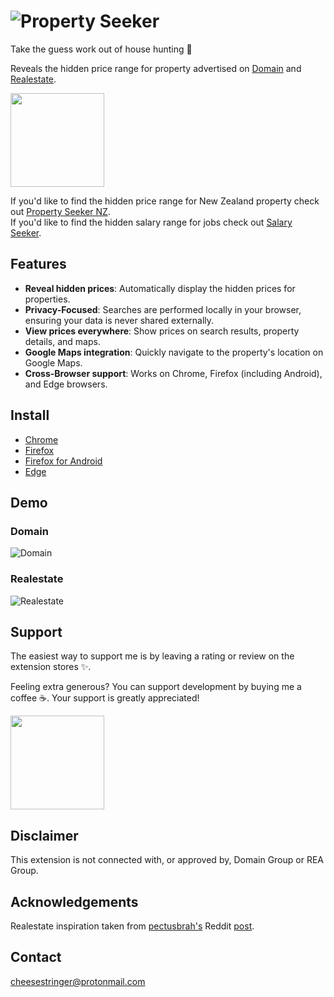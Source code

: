 # ![Property Seeker](https://github.com/user-attachments/assets/73740ed3-8d6d-4b6b-a7a4-53c889dfd2ac)

Take the guess work out of house hunting 🎉

Reveals the hidden price range for property advertised on [Domain](https://www.domain.com.au) and [Realestate](https://www.realestate.com.au).

[<img src="https://cdn.buymeacoffee.com/buttons/v2/default-orange.png" width="150" />](https://www.buymeacoffee.com/cheesestringer)

If you'd like to find the hidden price range for New Zealand property check out [Property Seeker NZ](https://github.com/cheesestringer/property-seeker-nz).\
If you'd like to find the hidden salary range for jobs check out [Salary Seeker](https://github.com/cheesestringer/salary-seeker).

## Features

- **Reveal hidden prices**: Automatically display the hidden prices for properties.
- **Privacy-Focused**: Searches are performed locally in your browser, ensuring your data is never shared externally.
- **View prices everywhere**: Show prices on search results, property details, and maps.
- **Google Maps integration**: Quickly navigate to the property's location on Google Maps.
- **Cross-Browser support**: Works on Chrome, Firefox (including Android), and Edge browsers.

## Install

- [Chrome](https://chrome.google.com/webstore/detail/property-seeker/olfjldooogfhhgklechmbdemheblklga)
- [Firefox](https://addons.mozilla.org/en-US/firefox/addon/property-seeker)
- [Firefox for Android](https://addons.mozilla.org/en-US/firefox/addon/property-seeker)
- [Edge](https://microsoftedge.microsoft.com/addons/detail/property-seeker/fonehbkcamhecgmkmmcibkdpdjdkjmef)

## Demo

### Domain

![Domain](https://github.com/user-attachments/assets/2faf65c4-9c42-472c-9e40-3359edbc773e)

### Realestate

![Realestate](https://github.com/user-attachments/assets/68791286-acd8-406b-995e-96d02e6296d5)

## Support

The easiest way to support me is by leaving a rating or review on the extension stores ✨.

Feeling extra generous? You can support development by buying me a coffee ☕. Your support is greatly appreciated!

[<img src="https://cdn.buymeacoffee.com/buttons/v2/default-orange.png" width="150" />](https://www.buymeacoffee.com/cheesestringer)

## Disclaimer

This extension is not connected with, or approved by, Domain Group or REA Group.

## Acknowledgements

Realestate inspiration taken from [pectusbrah's](https://www.reddit.com/user/pectusbrah) Reddit [post](https://www.reddit.com/r/AusFinance/comments/p28a7u/heres_how_to_find_the_price_range_of_any_house_on/).

## Contact

cheesestringer@protonmail.com